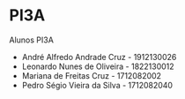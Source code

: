# PI3A

Alunos PI3A
 
- André Alfredo Andrade Cruz - 1912130026
- Leonardo Nunes de Oliveira - 1822130012
- Mariana de Freitas Cruz - 1712082002
- Pedro Ségio Vieira da Silva - 1712082040
